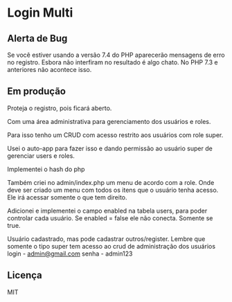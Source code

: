 # Login Multi

## Alerta de Bug

Se você estiver usando a versão 7.4 do PHP aparecerão mensagens de erro no registro. Esbora não interfiram no resultado é algo chato. No PHP 7.3 e anteriores não acontece isso.

## Em produção
Proteja o registro, pois ficará aberto.

Com uma área administrativa para gerenciamento dos usuários e roles.

Para isso tenho um CRUD com acesso restrito aos usuários com role super.

Usei o auto-app para fazer isso e dando permissão ao usuário super de gerenciar users e roles.

Implementei o hash do php

Também criei no admin/index.php um menu de acordo com a role.
Onde deve ser criado um menu com todos os itens que o usuário tenha acesso.
Ele irá acessar somente o que tem direito.

Adicionei e implementei o campo enabled na tabela users, para poder controlar cada usuário.
Se enabled = false ele não conecta. Somente se true.

Usuário cadastrado, mas pode cadastrar outros/register. Lembre que somente o tipo super tem acesso ao crud de administração dos usuários
login - admin@gmail.com
senha - admin123

## Licença

MIT
